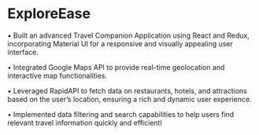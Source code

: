 # ExploreEase

• Built an advanced Travel Companion Application using React and Redux, incorporating Material UI for a responsive and
visually appealing user interface.


• Integrated Google Maps API to provide real-time geolocation and interactive map functionalities.


• Leveraged RapidAPI to fetch data on restaurants, hotels, and attractions based on the user’s location, ensuring a rich and
dynamic user experience.

• Implemented data filtering and search capabilities to help users find relevant travel information quickly and efficientl
